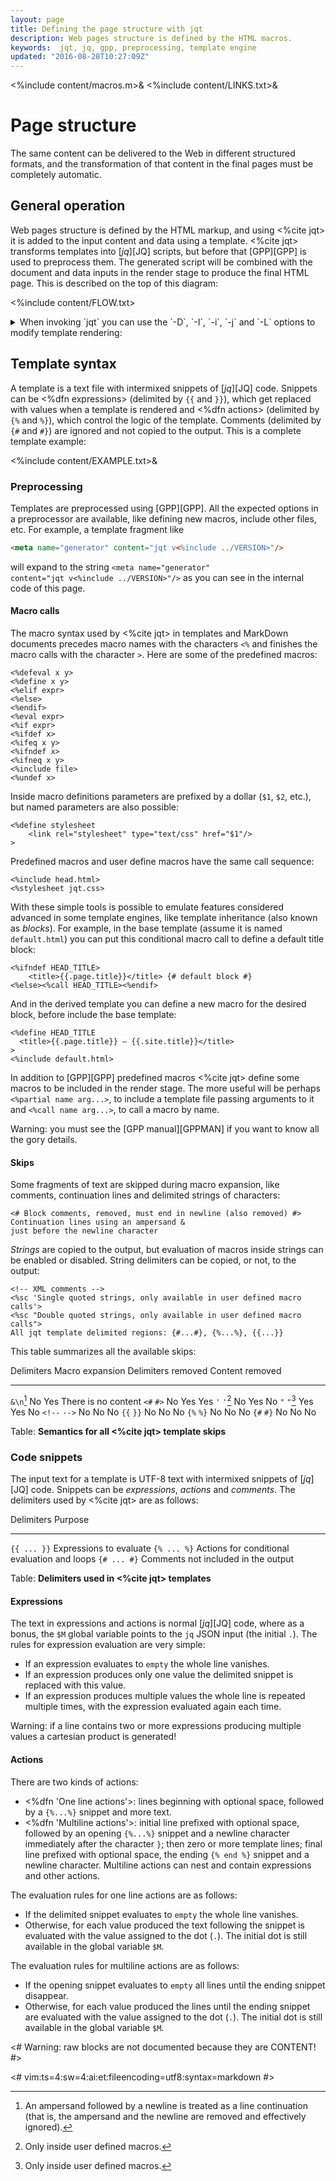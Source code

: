 ```yaml
---
layout: page
title: Defining the page structure with jqt
description: Web pages structure is defined by the HTML macros.
keywords:  jqt, jq, gpp, preprocessing, template engine
updated: "2016-08-28T10:27:09Z"
---
```

<%include content/macros.m>&
<%include content/LINKS.txt>&

# Page structure

The same content can be delivered to the Web in different structured formats, and the
transformation of that content in the final pages must be completely automatic.

## General operation

Web pages structure is defined by the HTML markup, and using <%cite jqt> it is
added to the input content and data using a template.
<%cite jqt> transforms templates into [_jq_][JQ] scripts, but before that
[GPP][GPP] is used to preprocess them. The generated script will be combined
with the document and data inputs in the render stage to produce the
final HTML page.
This is described on the top of this diagram:

<%include content/FLOW.txt>

<details>

<summary>
When invoking `jqt` you can use the `-D`, `-I`, `-i`, `-j` and `-L` options to modify template
rendering:
</summary>

<%include content/opt/D.txt>
<%include content/opt/I.txt>
<%include content/opt/i.txt>
<%include content/opt/j.txt>
<%include content/opt/L.txt>

</details>

## Template syntax

A template is a text file with intermixed snippets of [_jq_][JQ] code. Snippets can be
<%dfn expressions> (delimited by `{{` and `}}`), which get replaced with
values when a template is rendered and <%dfn actions> (delimited by `{%` and `%}`), which control the logic of the
template.  Comments (delimited by `{#` and `#}`) are ignored and not copied to the output.
This is a complete template example:

<%include content/EXAMPLE.txt>&

### Preprocessing

Templates are preprocessed using [GPP][GPP]. All the expected options in a preprocessor are available,
like defining new macros, include other files, etc. For example, a template fragment
like

```HTML
<meta name="generator" content="jqt v<%include ../VERSION>"/>
```

will expand to the string <code>&lt;meta name="generator" content="jqt v<%include ../VERSION>"/&gt;</code>
as you can see in the internal code of this page.

#### Macro calls

The macro syntax used by <%cite jqt> in templates and MarkDown documents precedes macro names with the characters `<%`
and finishes the macro calls with the character `>`.
Here are some of the predefined macros:

```
<%defeval x y>
<%define x y>
<%elif expr>
<%else>
<%endif>
<%eval expr>
<%if expr>
<%ifdef x>
<%ifeq x y>
<%ifndef x>
<%ifneq x y>
<%include file>
<%undef x>
```

Inside macro definitions parameters are prefixed by a dollar (`$1`, `$2`, etc.),
but named parameters are also possible:

```
<%define stylesheet
    <link rel="stylesheet" type="text/css" href="$1"/>
>
```

Predefined macros and user define macros have the same call sequence:

```
<%include head.html>
<%stylesheet jqt.css>
```

With these simple tools is possible to emulate features considered advanced in some template engines,
like template inheritance (also known as _blocks_). For example, in the base template (assume it is named `default.html`)
you can put this conditional macro call to define a default title block:

```
<%ifndef HEAD_TITLE>
    <title>{{.page.title}}</title> {# default block #}
<%else><%call HEAD_TITLE><%endif>
```

And in the derived template you can define a new macro for the desired block,
before include the base template:

```
<%define HEAD_TITLE
  <title>{{.page.title}} – {{.site.title}}</title>
>
<%include default.html>
```

In addition to [GPP][GPP] predefined macros <%cite jqt> define some macros to be
included in the render stage. The
more useful will be perhaps `<%partial name arg...>`, to include a template
file passing arguments to it and `<%call name arg...>`, to call a macro by name.

Warning: you must see the [GPP manual][GPPMAN] if you want to know all the gory details.

#### Skips

Some fragments of text are skipped during macro expansion, like comments,
continuation lines and delimited strings of characters:

```
<# Block comments, removed, must end in newline (also removed) #>
Continuation lines using an ampersand &
just before the newline character
```

_Strings_ are copied to the output, but evaluation of macros inside strings can
be enabled or disabled.  String delimiters can be copied, or not, to the output:

~~~
<!-- XML comments -->
<%sc 'Single quoted strings, only available in user defined macro calls'>
<%sc "Double quoted strings, only available in user defined macro calls">
All jqt template delimited regions: {#...#}, {%...%}, {{...}} 
~~~

This table summarizes all the available skips:

 Delimiters         Macro expansion     Delimiters removed  Content removed
-------------       ---------------     ------------------  ---------------
`&\n`[^1]           No                  Yes                 There is no content
`<#` `#>`           No                  Yes                 Yes
`'` `'`[^2]         No                  Yes                 No
`"` `"`[^3]         Yes                 Yes                 No
`<!--` `-->`        No                  No                  No
`{{` `}}`           No                  No                  No
`{%` `%}`           No                  No                  No
`{#` `#}`           No                  No                  No

Table: **Semantics for all <%cite jqt> template skips**

[^1]: An ampersand followed by a newline is treated as a line continuation (that
is, the ampersand and the newline are removed and effectively ignored).
[^2]: Only inside user defined macros.
[^3]: Only inside user defined macros.

### Code snippets

The input text for a template is UTF-8 text with intermixed snippets of [_jq_][JQ] 
code. Snippets can be _expressions_, _actions_ and _comments_.  The delimiters
used by <%cite jqt> are as follows:

Delimiters    Purpose
----------    -----------------------------------
`{{ ... }}`   Expressions to evaluate
`{% ... %}`   Actions for conditional evaluation and loops
`{# ... #}`   Comments not included in the output

Table: **Delimiters used in <%cite jqt> templates**

#### Expressions

The text in expressions and actions is normal [_jq_][JQ] code, where as
a bonus, the `$M` global variable points to the `jq` JSON input (the initial `.`).
The rules for expression evaluation are very simple:

* If an expression evaluates to `empty` the whole line vanishes.
* If an expression produces only one value the delimited snippet is replaced with this value.
* If an expression produces multiple values the whole line is repeated multiple
  times, with the expression evaluated again each time.

Warning: if a line contains two or more expressions producing multiple values a
cartesian product is generated!

#### Actions

There are two kinds of actions:

* <%dfn 'One line actions'>: lines beginning with optional space, followed by a
  `{%...%}` snippet and more text.
* <%dfn 'Multiline actions'>: initial line prefixed with optional space,
  followed by an opening `{%...%}` snippet and a newline character
  immediately after the character `}`;
  then zero or more template lines; final line prefixed with optional space,
  the ending `{% end %}` snippet and a newline character.  Multiline actions can nest and
  contain expressions and other actions.

The evaluation rules for one line actions are as follows:

* If the delimited snippet evaluates to `empty` the whole line vanishes.
* Otherwise, for each value produced the text following the
  snippet is evaluated with the value assigned to the dot (`.`). The initial
  dot is still available in the global variable `$M`.

The evaluation rules for multiline actions are as follows:

* If the opening snippet evaluates to `empty` all lines until the ending snippet disappear.
* Otherwise, for each value produced the lines until the ending snippet
  are evaluated with the value assigned to the dot (`.`). The initial dot is
  still available in the global variable `$M`.

<# Warning: raw blocks are not documented because they are CONTENT! #>

<#
vim:ts=4:sw=4:ai:et:fileencoding=utf8:syntax=markdown
#>
